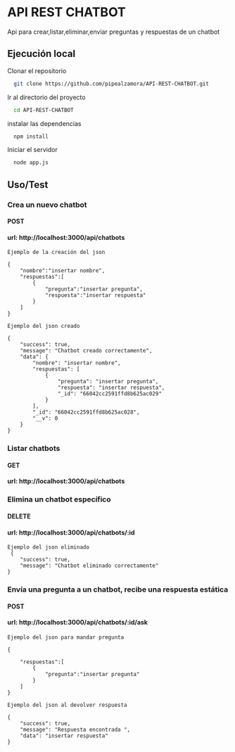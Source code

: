 
# API REST CHATBOT

Api para crear,listar,eliminar,enviar preguntas y respuestas de un chatbot


## Ejecución local

Clonar el repositorio

```bash
  git clone https://github.com/pipealzamora/API-REST-CHATBOT.git
```

Ir al directorio del proyecto

```bash
  cd API-REST-CHATBOT
```

instalar las dependencias

```bash
  npm install
```

Iniciar el servidor

```bash
  node app.js
```


## Uso/Test
### Crea un nuevo chatbot
#### POST
#### url: http://localhost:3000/api/chatbots
```
Ejemplo de la creación del json

{
    "nombre":"insertar nombre",
    "respuestas":[
        {
            "pregunta":"insertar pregunta",
            "respuesta":"insertar respuesta"
        }
    ]
}
```
```
Ejemplo del json creado

{
    "success": true,
    "message": "Chatbot creado correctamente",
    "data": {
        "nombre": "insertar nombre",
        "respuestas": [
            {
                "pregunta": "insertar pregunta",
                "respuesta": "insertar respuesta",
                "_id": "66042cc2591ffd8b625ac029"
            }
        ],
        "_id": "66042cc2591ffd8b625ac028",
        "__v": 0
    }
}
```

### Listar chatbots
#### GET
#### url: http://localhost:3000/api/chatbots


 ### Elimina un chatbot específico
 #### DELETE
 #### url: http://localhost:3000/api/chatbots/:id
```
Ejemplo del json eliminado
 {
    "success": true,
    "message": "Chatbot eliminado correctamente"
}
```
 ### Envía una pregunta a un chatbot, recibe una respuesta estática
 #### POST
 #### url: http://localhost:3000/api/chatbots/:id/ask

```
Ejemplo del json para mandar pregunta

{
   
    "respuestas":[
        {
            "pregunta":"insertar pregunta"
        }
    ]
}
```

```
Ejemplo del json al devolver respuesta

{
    "success": true,
    "message": "Respuesta encontrada ",
    "data": "insertar respuesta"
}